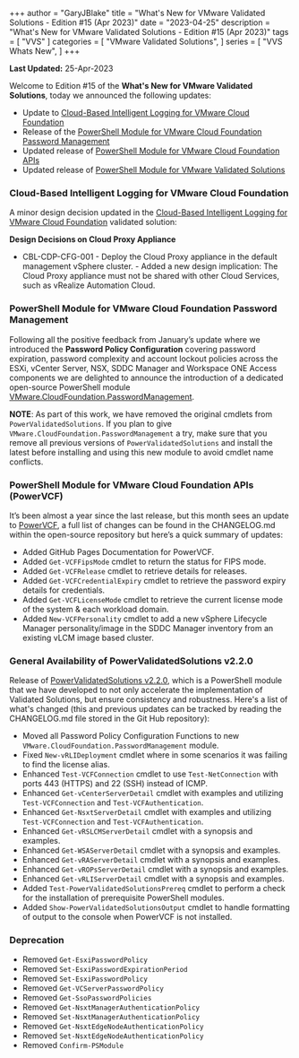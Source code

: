+++
author = "GaryJBlake"
title = "What's New for VMware Validated Solutions - Edition #15 (Apr 2023)"
date = "2023-04-25"
description = "What's New for VMware Validated Solutions - Edition #15 (Apr 2023)"
tags = [
    "VVS"
]
categories = [
    "VMware Validated Solutions",
]
series = [
    "VVS Whats New",
]
+++

**Last Updated:** 25-Apr-2023

Welcome to Edition #15 of the **What's New for VMware Validated Solutions**, today we announced the following updates:

* Update to [Cloud-Based Intelligent Logging for VMware Cloud Foundation](https://core.vmware.com/cloud-based-intelligent-logging-vmware-cloud-foundation)
* Release of the [PowerShell Module for VMware Cloud Foundation Password Management](https://github.com/vmware/powershell-module-for-vmware-cloud-foundation-password-management)
* Updated release of [PowerShell Module for VMware Cloud Foundation APIs](https://github.com/vmware/powershell-module-for-vmware-cloud-foundation)
* Updated release of [PowerShell Module for VMware Validated Solutions](https://github.com/vmware-samples/power-validated-solutions-for-cloud-foundation)

### Cloud-Based Intelligent Logging for VMware Cloud Foundation

A minor design decision updated in the [Cloud-Based Intelligent Logging for VMware Cloud Foundation](https://core.vmware.com/cloud-based-intelligent-logging-vmware-cloud-foundation) validated solution:

**Design Decisions on Cloud Proxy Appliance**

* CBL-CDP-CFG-001 - Deploy the Cloud Proxy appliance in the default management vSphere cluster. - Added a new design implication: The Cloud Proxy appliance must not be shared with other Cloud Services, such as vRealize Automation Cloud.

### PowerShell Module for VMware Cloud Foundation Password Management

Following all the positive feedback from January’s update where we introduced the **Password Policy Configuration** covering password expiration, password complexity and account lockout policies across the ESXi, vCenter Server, NSX, SDDC Manager and Workspace ONE Access components we are delighted to announce the introduction of a dedicated open-source PowerShell module [VMware.CloudFoundation.PasswordManagement](https://www.powershellgallery.com/packages/VMware.CloudFoundation.PasswordManagement).

**NOTE**: As part of this work, we have removed the original cmdlets from `PowerValidatedSolutions`.
If you plan to give `VMware.CloudFoundation.PasswordManagement` a try, make sure that you remove all previous versions of `PowerValidatedSolutions` and install the latest before installing and using this new module to avoid cmdlet name conflicts.

### PowerShell Module for VMware Cloud Foundation APIs (PowerVCF)

It’s been almost a year since the last release, but this month sees an update to [PowerVCF](https://www.powershellgallery.com/packages/PowerVCF), a full list of changes can be found in the CHANGELOG.md within the open-source repository but here’s a quick summary of updates:

* Added GitHub Pages Documentation for PowerVCF.
* Added `Get-VCFFipsMode` cmdlet to return the status for FIPS mode.
* Added `Get-VCFRelease` cmdlet to retrieve details for releases.
* Added `Get-VCFCredentialExpiry` cmdlet to retrieve the password expiry details for credentials.
* Added `Get-VCFLicenseMode` cmdlet to retrieve the current license mode of the system & each workload domain.
* Added `New-VCFPersonality` cmdlet to add a new vSphere Lifecycle Manager personality/image in the SDDC Manager inventory from an existing vLCM image based cluster.

### General Availability of PowerValidatedSolutions v2.2.0

Release of [PowerValidatedSolutions v2.2.0](https://www.powershellgallery.com/packages/PowerValidatedSolutions/2.2.0), which is a PowerShell module that we have developed to not only accelerate the implementation of Validated Solutions, but ensure consistency and robustness. Here's a list of what's changed (this and previous updates can be tracked by reading the CHANGELOG.md file stored in the Git Hub repository):

* Moved all Password Policy Configuration Functions to new `VMware.CloudFoundation.PasswordManagement` module.
* Fixed `New-vRLIDeployment` cmdlet where in some scenarios it was failing to find the license alias.
* Enhanced `Test-VCFConnection` cmdlet to use `Test-NetConnection` with ports 443 (HTTPS) and 22 (SSH) instead of ICMP.
* Enhanced `Get-vCenterServerDetail` cmdlet with examples and utilizing `Test-VCFConnection` and `Test-VCFAuthentication`.
* Enhanced `Get-NsxtServerDetail` cmdlet with examples and utilizing `Test-VCFConnection` and `Test-VCFAuthentication`.
* Enhanced `Get-vRSLCMServerDetail` cmdlet with a synopsis and examples.
* Enhanced `Get-WSAServerDetail` cmdlet with a synopsis and examples.
* Enhanced `Get-vRAServerDetail` cmdlet with a synopsis and examples.
* Enhanced `Get-vROPsServerDetail` cmdlet with a synopsis and examples.
* Enhanced `Get-vRLIServerDetail` cmdlet with a synopsis and examples.
* Added `Test-PowerValidatedSolutionsPrereq` cmdlet to perform a check for the installation of prerequisite PowerShell modules.
* Added `Show-PowerValidatedSolutionsOutput` cmdlet to handle formatting of output to the console when PowerVCF is not installed.

### Deprecation

* Removed `Get-EsxiPasswordPolicy`
* Removed `Set-EsxiPasswordExpirationPeriod`
* Removed `Set-EsxiPasswordPolicy`
* Removed `Get-VCServerPasswordPolicy`
* Removed `Get-SsoPasswordPolicies`
* Removed `Get-NsxtManagerAuthenticationPolicy`
* Removed `Set-NsxtManagerAuthenticationPolicy`
* Removed `Get-NsxtEdgeNodeAuthenticationPolicy`
* Removed `Set-NsxtEdgeNodeAuthenticationPolicy`
* Removed `Confirm-PSModule`
